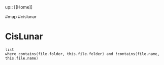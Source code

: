 up:: [[Home]]

#map  #cislunar

# CisLunar
```dataview
list
where contains(file.folder, this.file.folder) and !contains(file.name, this.file.name)
```
